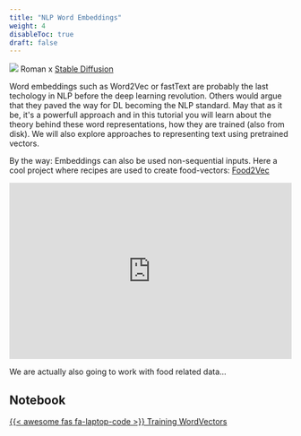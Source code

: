 ```yaml
---
title: "NLP Word Embeddings"
weight: 4
disableToc: true
draft: false
---
```


![](/ds22/images/viz-corgi-nlp-w2v.png)
Roman x [Stable Diffusion](https://stability.ai/blog/stable-diffusion-public-release)

Word embeddings such as Word2Vec or fastText are probably the last techology in NLP before the deep learning revolution. Others would argue that they paved the way for DL becoming the NLP standard.
May that as it be, it's a powerfull approach and in this tutorial you will learn about the theory behind these word representations, how they are trained (also from disk).
We will also explore approaches to representing text using pretrained vectors.

By the way: Embeddings can also be used non-sequential inputs. Here a cool project where recipes are used to create food-vectors: [Food2Vec](https://jaan.io/food2vec-augmented-cooking-machine-intelligence/
)

<div style="position: relative; padding-bottom: 62.5%; height: 0;"><iframe src="https://jaan.io/files/food2vec_food_embeddings_tsne.html" frameborder="0" webkitallowfullscreen mozallowfullscreen allowfullscreen style="position: absolute; top: 0; left: 0; width: 100%; height: 100%;"></iframe></div>


We are actually also going to work with food related data...

## Notebook

[{{< awesome fas fa-laptop-code >}} Training WordVectors](https://colab.research.google.com/github/aaubs/ds-master/blob/main/notebooks/M2-training-word-vectors.ipynb)